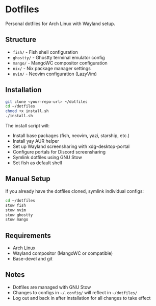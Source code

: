 # Dotfiles

Personal dotfiles for Arch Linux with Wayland setup.

## Structure

- `fish/` - Fish shell configuration
- `ghostty/` - Ghostty terminal emulator config
- `mango/` - MangoWC compositor configuration
- `nix/` - Nix package manager settings
- `nvim/` - Neovim configuration (LazyVim)

## Installation

```bash
git clone <your-repo-url> ~/dotfiles
cd ~/dotfiles
chmod +x install.sh
./install.sh
```

The install script will:

- Install base packages (fish, neovim, yazi, starship, etc.)
- Install yay AUR helper
- Set up Wayland screensharing with xdg-desktop-portal
- Configure portals for Discord screensharing
- Symlink dotfiles using GNU Stow
- Set fish as default shell

## Manual Setup

If you already have the dotfiles cloned, symlink individual configs:

```bash
cd ~/dotfiles
stow fish
stow nvim
stow ghostty
stow mango
```

## Requirements

- Arch Linux
- Wayland compositor (MangoWC or compatible)
- Base-devel and git

## Notes

- Dotfiles are managed with GNU Stow
- Changes to configs in `~/.config/` will reflect in `~/dotfiles/`
- Log out and back in after installation for all changes to take effect
